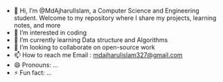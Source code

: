- 👋 Hi, I’m @MdAjharulIslam, a Computer Science and Engineering student. Welcome to my repository where I share my projects, learning notes, and more
- 👀 I’m interested in coding 
- 🌱 I’m currently learning Data structure and Algorithms
- 💞️ I’m looking to collaborate on open-source work
- 📫 How to reach me Email : mdajharulislam327@gmail.com
- 😄 Pronouns: ...
- ⚡ Fun fact: ...

<!---
MdAjharulIslam/MdAjharulIslam is a ✨ special ✨ repository because its `README.md` (this file) appears on your GitHub profile.
You can click the Preview link to take a look at your changes.
--->

